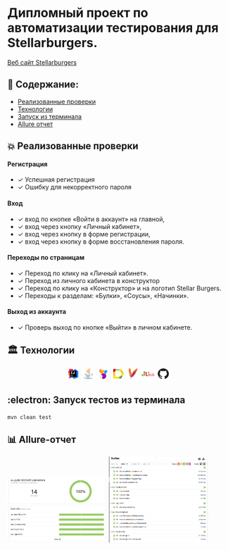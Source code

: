 # Дипломный проект по автоматизации тестирования для Stellarburgers. 
<a target="_blank" href="https://stellarburgers.nomoreparties.site/">Веб сайт Stellarburgers</a>


## :memo: Содержание:

- [Реализованные проверки](#boom-Реализованные-проверки)
- [Технологии](#classical_building-Технологии)
- [Запуск из терминала](#electron-Запуск-тестов-из-терминала)
- [Allure отчет](#bar_chart-Allure-отчет)


## :boom: Реализованные проверки

#### Регистрация
- ✓ Успешная регистрация
- ✓ Ошибку для некорректного пароля
#### Вход 
- ✓ вход по кнопке «Войти в аккаунт» на главной,
- ✓ вход через кнопку «Личный кабинет»,
- ✓ вход через кнопку в форме регистрации,
- ✓ вход через кнопку в форме восстановления пароля.
#### Переходы по страницам 
- ✓ Переход по клику на «Личный кабинет».
- ✓ Переход из личного кабинета в конструктор 
- ✓ Переход по клику на «Конструктор» и на логотип Stellar Burgers.
- ✓ Переходы к разделам: «Булки», «Соусы», «Начинки».
#### Выход из аккаунта
- ✓ Проверь выход по кнопке «Выйти» в личном кабинете.

## :classical_building: Технологии
<p align="center">
<img width="6%" title="Idea" src="/image/logo/Idea.svg">
<img width="6%" title="Java" src="image/logo/Java.svg">
<img width="6%" title="Selenide" src="image/logo/Selenide.svg">
<img width="6%" title="Allure Report" src="image/logo/Allure.svg">
<img width="6%" title="Maven" src="image/logo/maven.png">
<img width="6%" title="JUnit4" src="image/logo/junit.png">
<img width="6%" title="GitHub" src="image/logo/GitHub.svg">
</p>


## :electron: Запуск тестов из терминала

```
mvn clean test
```

## :bar_chart: Allure-отчет
<img width="45%" title="Allure" src="image/logo/allure/allure1.PNG">
<img width="45%" title="Allure" src="image/logo/allure/allure2.PNG">
